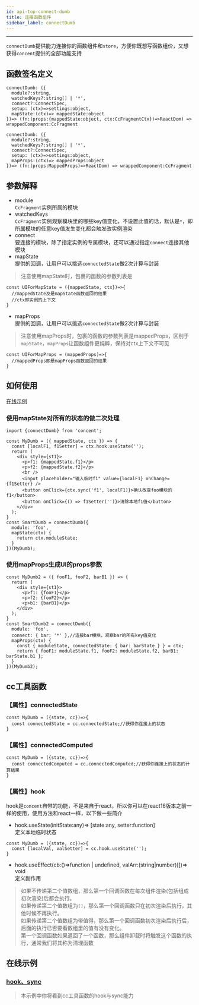 ```yaml
---
id: api-top-connect-dumb
title: 连接函数组件
sidebar_label: connectDumb
---
```

___
`connectDumb`提供能力连接你的函数组件和`store`，方便你既想写函数组价，又想获得`concent`提供的全部功能支持

## 函数签名定义
```
connectDumb: ({
  module?:string,
  watchedKeys?:string[] | '*',
  connect?:ConnectSpec,
  setup: (ctx)=>settings:object,
  mapState:(ctx)=> mappedState:object
})=> (fn:(props:{mappedState:object, ctx:CcFragmentCtx})=>ReactDom) => wrappedComponent:CcFragment

connectDumb: ({
  module?:string,
  watchedKeys?:string[] | '*',
  connect?:ConnectSpec,
  setup: (ctx)=>settings:object,
  mapProps:(ctx)=> mappedProps:object
})=> (fn:(props:MappedProps)=>ReactDom) => wrappedComponent:CcFragment
```

## 参数解释
* module<br/>
`CcFragment`实例所属的模块
* watchedKeys<br/>
`CcFragment`实例观察模块里的哪些key值变化，不设置此值的话，默认是`*`，即所属模块的任意key值发生变化都会触发改实例渲染
* connect<br/>
要连接的模块，除了指定实例的专属模块，还可以通过指定`connect`连接其他模块
* mapState<br/>
提供的回调，让用户可以挑选`connectedState`做2次计算与封装
> 注意使用mapState时，包裹的函数的参数列表是
```
const UIForMapState = ({mappedState, ctx})=>{
  //mappedState及是mapState函数返回的结果
  //ctx即实例的上下文
}
```
* mapProps<br/>
提供的回调，让用户可以挑选`connectedState`做2次计算与封装
> 注意使用mapProps时，包裹的函数的参数列表是mappedProps，区别于`mapState`，`mapProps`让函数组件更纯粹，保持对ctx上下文不可见
```
const UIForMapProps = (mappedProps)=>{
  //mappedProps即是mapProps函数返回的结果
}
```

## 如何使用
[在线示例](https://stackblitz.com/edit/ccapi-top-connect-dumb-1)
### 使用mapState对所有的状态的做二次处理
```
import {connectDumb} from 'concent';

const MyDumb = ({ mappedState, ctx }) => {
  const [localF1, f1Setter] = ctx.hook.useState('');
  return (
    <div style={st1}>
      <p>f1: {mappedState.f1}</p>
      <p>f2: {mappedState.f2}</p>
      <br />
      <input placeholder="输入临时f1" value={localF1} onChange={f1Setter} />
      <button onClick={ctx.sync('f1', localF1)}>确认改变foo模块的f1</button>
      <button onClick={() => f1Setter('')}>清除本地f1值</button>
    </div>
  );
}
const SmartDumb = connectDumb({
  module: 'foo',
  mapState(ctx) {
    return ctx.moduleState;
  }
})(MyDumb);
```
### 使用mapProps生成UI的props参数
```
const MyDumb2 = ({ fooF1, fooF2, barB1 }) => {
  return (
    <div style={st1}>
      <p>f1: {fooF1}</p>
      <p>f2: {fooF2}</p>
      <p>b1: {barB1}</p>
    </div>
  );
}
const SmartDumb2 = connectDumb({
  module: 'foo',
  connect: { bar: '*' },//连接bar模块，观察bar的所有key值变化
  mapProps(ctx) {
    const { moduleState, connectedState: { bar: barState } } = ctx;
    return { fooF1: moduleState.f1, fooF2: moduleState.f2, barB1: barState.b1 };
  }
})(MyDumb2);
```

## cc工具函数
### 【属性】connectedState
```
const MyDumb = ({state, cc})=>{
  const connectedState = cc.connectedState;//获得你连接上的状态
}
```
### 【属性】connectedComputed
```
const MyDumb = ({state, cc})=>{
  const connectedComputed = cc.connectedComputed;//获得你连接上的状态的计算结果
}
```
### 【属性】hook
hook是`concent`自带的功能，不是来自于react，所以你可以在react16版本之前一样的使用，使用方法和react一样，以下做一些简介
* hook.useState(initState:any)=> [state:any, setter:function]<br />
定义本地临时状态
```
const MyDumb = ({state, cc})=>{
  const [localVal, valSetter] = cc.hook.useState('');
}
```
* hook.useEffect(cb:()=>function | undefined, valArr:(string|number)[])=> void<br />
定义副作用
> 如果不传递第二个值数组，那么第一个回调函数在每次组件渲染(包括组成初次渲染)后都会执行。<br />
> 如果传递第二个值数组为`[]`，那么第一个回调函数只在初次渲染后执行，其他时候不再执行。<br />
> 如果传递第二个值数组为带值得，那么第一个回调函数初次渲染后执行后，后面的执行已否要看数组里的值有没有变化。<br />
> 第一个回调函数如果返回了一个函数，那么组件卸载时将触发这个函数的执行，通常我们将其称为清理函数<br />

## 在线示例
### [hook、sync](https://stackblitz.com/edit/ccapi-top-connect-dumb-1?file=index.js)
> 本示例中你将看到cc工具函数的hook与sync能力